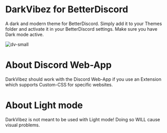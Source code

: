# DarkVibez for BetterDiscord
A dark and modern theme for BetterDiscord. Simply add it to your Themes folder and activate it in your BetterDiscord settings. Make sure you have Dark mode active.

![dv-small](https://user-images.githubusercontent.com/84387545/186991372-f55b08da-2293-4e84-9881-6c3c50b5a2af.png)

# About Discord Web-App
DarkVibez should work with the Discord Web-App if you use an Extension which supports Custom-CSS for specific websites.

# About Light mode
DarkVibez is not meant to be used with Light mode! Doing so WILL cause visual problems.
